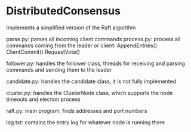 # DistributedConsensus
Implements a simplified version of the Raft algorithm

parse.py:  parses all incoming client commands
process.py:  process all commands coming from the leader or client:
    AppendEntries()
    ClientCommit()
    RequestVote()
    
follower.py:  handles the follower class, threads for receiving and parsing commands and sending them to the leader

candidate.py:  handles the candidate class, it is not fully implemented

cluster.py: handles the ClusterNode class, which supports the node timeouts and election process

raft.py: main program, finds addresses and port numbers

log.txt: contains the entry log for whatever node is running there
